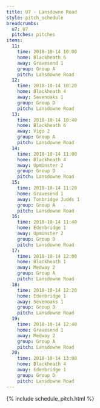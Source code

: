 ```yaml
---
title: U7 - Lansdowne Road
style: pitch_schedule
breadcrumbs:
  u7: U7
  pitches: pitches
items:
  11:
    time: 2018-10-14 10:00
    home: Blackheath 6
    away: Gravesend 1
    group: Group A
    pitch: Lansdowne Road
  12:
    time: 2018-10-14 10:20
    home: Blackheath 4
    away: Sevenoaks 1
    group: Group D
    pitch: Lansdowne Road
  13:
    time: 2018-10-14 10:40
    home: Blackheath 6
    away: Vigo 2
    group: Group A
    pitch: Lansdowne Road
  14:
    time: 2018-10-14 11:00
    home: Blackheath 4
    away: Upminster 2
    group: Group D
    pitch: Lansdowne Road
  15:
    time: 2018-10-14 11:20
    home: Gravesend 1
    away: Tonbridge Judds 1
    group: Group A
    pitch: Lansdowne Road
  16:
    time: 2018-10-14 11:40
    home: Edenbridge 1
    away: Upminster 2
    group: Group D
    pitch: Lansdowne Road
  17:
    time: 2018-10-14 12:00
    home: Blackheath 1
    away: Medway 2
    group: Group A
    pitch: Lansdowne Road
  18:
    time: 2018-10-14 12:20
    home: Edenbridge 1
    away: Sevenoaks 1
    group: Group D
    pitch: Lansdowne Road
  19:
    time: 2018-10-14 12:40
    home: Gravesend 1
    away: Medway 2
    group: Group A
    pitch: Lansdowne Road
  20:
    time: 2018-10-14 13:00
    home: Blackheath 4
    away: Edenbridge 1
    group: Group D
    pitch: Lansdowne Road
---
```


{% include schedule_pitch.html %}
